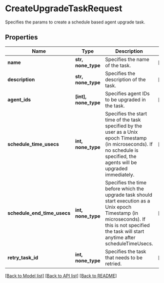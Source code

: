 # CreateUpgradeTaskRequest

Specifies the params to create a schedule based agent upgrade task.

## Properties
Name | Type | Description | Notes
------------ | ------------- | ------------- | -------------
**name** | **str, none_type** | Specifies the name of the task. | [optional] 
**description** | **str, none_type** | Specifies the description of the task. | [optional] 
**agent_ids** | **[int], none_type** | Specifies agent IDs to be upgraded in the task. | [optional] 
**schedule_time_usecs** | **int, none_type** | Specifies the start time of the task specified by the user as a Unix epoch Timestamp (in microseconds). If no schedule is specified, the agents will be upgraded immediately. | [optional] 
**schedule_end_time_usecs** | **int, none_type** | Specifies the time before which the upgrade task should start execution as a Unix epoch Timestamp (in microseconds). If this is not specified the task will start anytime after scheduleTimeUsecs. | [optional] 
**retry_task_id** | **int, none_type** | Specifies the task that needs to be retried. | [optional] 

[[Back to Model list]](../README.md#documentation-for-models) [[Back to API list]](../README.md#documentation-for-api-endpoints) [[Back to README]](../README.md)


